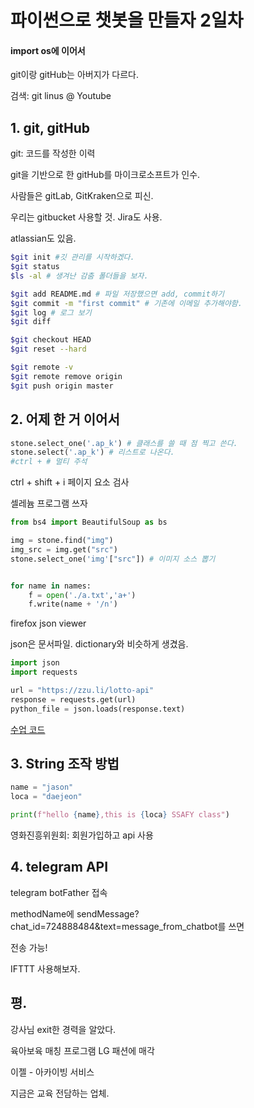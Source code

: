 # 파이썬으로 챗봇을 만들자 2일차

#### import os에 이어서

git이랑 gitHub는 아버지가 다르다.

검색: git linus @ Youtube

## 1. git, gitHub

git: 코드를 작성한 이력

git을 기반으로 한 gitHub를 마이크로소프트가 인수.

사람들은 gitLab, GitKraken으로 피신.

우리는 gitbucket 사용할 것. Jira도 사용.

atlassian도 있음.

```bash
$git init #깃 관리를 시작하겠다.
$git status
$ls -al # 생겨난 감춤 폴더들을 보자.

$git add README.md # 파일 저장했으면 add, commit하기
$git commit -m "first commit" # 기존에 이메일 추가해야함.
$git log # 로그 보기
$git diff

$git checkout HEAD
$git reset --hard

$git remote -v
$git remote remove origin
$git push origin master
```



## 2. 어제 한 거 이어서

```python
stone.select_one('.ap_k') # 클래스를 쓸 때 점 찍고 쓴다.
stone.select('.ap_k') # 리스트로 나온다.
#ctrl + # 멀티 주석
```

ctrl + shift + i 페이지 요소 검사

셀레늄 프로그램 쓰자

```python
from bs4 import BeautifulSoup as bs

img = stone.find("img")
img_src = img.get("src")
stone.select_one('img'["src"]) # 이미지 소스 뽑기


for name in names:
	f = open('./a.txt','a+')
	f.write(name + '/n')
```

firefox json viewer

json은 문서파일. dictionary와 비슷하게 생겼음.

```python
import json
import requests

url = "https://zzu.li/lotto-api"
response = requests.get(url)
python_file = json.loads(response.text)
```

[수업 코드](https://github.com/sspy1)



## 3. String 조작 방법

```python
name = "jason"
loca = "daejeon"

print(f"hello {name},this is {loca} SSAFY class")
```

영화진흥위원회: 회원가입하고 api 사용



## 4. telegram API

telegram botFather 접속

methodName에 sendMessage?chat_id=724888484&text=message_from_chatbot를 쓰면

전송 가능!

IFTTT 사용해보자.



## 평.

강사님 exit한 경력을 알았다.

육아보육 매칭 프로그램
LG 패션에 매각

이젤 - 아카이빙 서비스 

지금은 교육 전담하는 업체.


